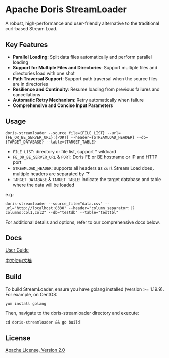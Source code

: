 <!--
Licensed to the Apache Software Foundation (ASF) under one
or more contributor license agreements.  See the NOTICE file
distributed with this work for additional information
regarding copyright ownership.  The ASF licenses this file
to you under the Apache License, Version 2.0 (the
"License"); you may not use this file except in compliance
with the License.  You may obtain a copy of the License at

  http://www.apache.org/licenses/LICENSE-2.0

Unless required by applicable law or agreed to in writing,
software distributed under the License is distributed on an
"AS IS" BASIS, WITHOUT WARRANTIES OR CONDITIONS OF ANY
KIND, either express or implied.  See the License for the
specific language governing permissions and limitations
under the License.
-->

# Apache Doris StreamLoader

A robust, high-performance and user-friendly alternative to the traditional curl-based Stream Load.



## Key Features

- **Parallel Loading**: Split data files automatically and perform parallel loading
- **Support for Multiple Files and Directories**: Support multiple files and directories load with one shot
- **Path Traversal Support**: Support path traversal when the source files are in directories
- **Resilience and Continuity**: Resume loading from previous failures and cancellations
- **Automatic Retry Mechanism**: Retry automatically when failure
- **Comprehensive and Concise Input Parameters**



## Usage

```shell
doris-streamloader --source_file={FILE_LIST} --url={FE_OR_BE_SERVER_URL}:{PORT} --header={STREAMLOAD_HEADER} --db={TARGET_DATABASE} --table={TARGET_TABLE}
```

- `FILE_LIST`: directory or file list, support \* wildcard
- `FE_OR_BE_SERVER_URL` & `PORT`: Doris FE or BE hostname or IP and HTTP port
- `STREAMLOAD_HEADER`: supports all headers as `curl` Stream Load does，multiple headers are separated by '?'
- `TARGET_DATABASE` & `TARGET_TABLE`: indicate the target database and table where the data will be loaded

e.g.:

```shell
doris-streamloader --source_file="data.csv" --url="http://localhost:8330" --header="column_separator:|?columns:col1,col2" --db="testdb" --table="testtbl"
```

For additional details and options, refer to our comprehensive docs below.



## Docs

[User Guide](https://doris.apache.org/docs/ecosystem/doris-streamloader)

[中文使用文档](https://doris.apache.org/zh-CN/docs/ecosystem/doris-streamloader)



## Build

To build StreamLoader, ensure you have golang installed (version >= 1.19.9). For example, on CentOS:

```
yum install golang
```

Then, navigate to the doris-streamloader directory and execute:

```
cd doris-streamloader && go build
```



## License

[Apache License, Version 2.0](https://www.apache.org/licenses/LICENSE-2.0)

